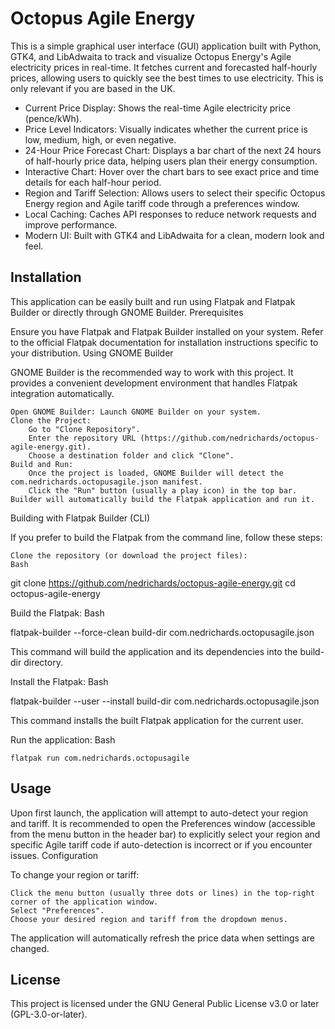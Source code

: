 # Octopus Agile Energy

This is a simple graphical user interface (GUI) application built with Python, GTK4, and LibAdwaita to track and visualize Octopus Energy's Agile electricity prices in real-time. It fetches current and forecasted half-hourly prices, allowing users to quickly see the best times to use electricity. This is only relevant if you are based in the UK.

* Current Price Display: Shows the real-time Agile electricity price (pence/kWh).
* Price Level Indicators: Visually indicates whether the current price is low, medium, high, or even negative.
* 24-Hour Price Forecast Chart: Displays a bar chart of the next 24 hours of half-hourly price data, helping users plan their energy consumption.
* Interactive Chart: Hover over the chart bars to see exact price and time details for each half-hour period.
* Region and Tariff Selection: Allows users to select their specific Octopus Energy region and Agile tariff code through a preferences window.
* Local Caching: Caches API responses to reduce network requests and improve performance.
* Modern UI: Built with GTK4 and LibAdwaita for a clean, modern look and feel.

## Installation

This application can be easily built and run using Flatpak and Flatpak Builder or directly through GNOME Builder.
Prerequisites

Ensure you have Flatpak and Flatpak Builder installed on your system. Refer to the official Flatpak documentation for installation instructions specific to your distribution.
Using GNOME Builder

GNOME Builder is the recommended way to work with this project. It provides a convenient development environment that handles Flatpak integration automatically.

    Open GNOME Builder: Launch GNOME Builder on your system.
    Clone the Project:
        Go to "Clone Repository".
        Enter the repository URL (https://github.com/nedrichards/octopus-agile-energy.git).
        Choose a destination folder and click "Clone".
    Build and Run:
        Once the project is loaded, GNOME Builder will detect the com.nedrichards.octopusagile.json manifest.
        Click the "Run" button (usually a play icon) in the top bar. Builder will automatically build the Flatpak application and run it.

Building with Flatpak Builder (CLI)

If you prefer to build the Flatpak from the command line, follow these steps:

    Clone the repository (or download the project files):
    Bash

git clone https://github.com/nedrichards/octopus-agile-energy.git
cd octopus-agile-energy

Build the Flatpak:
Bash

flatpak-builder --force-clean build-dir com.nedrichards.octopusagile.json

This command will build the application and its dependencies into the build-dir directory.

Install the Flatpak:
Bash

flatpak-builder --user --install build-dir com.nedrichards.octopusagile.json

This command installs the built Flatpak application for the current user.

Run the application:
Bash

    flatpak run com.nedrichards.octopusagile

## Usage

Upon first launch, the application will attempt to auto-detect your region and tariff. It is recommended to open the Preferences window (accessible from the menu button in the header bar) to explicitly select your region and specific Agile tariff code if auto-detection is incorrect or if you encounter issues.
Configuration

To change your region or tariff:

    Click the menu button (usually three dots or lines) in the top-right corner of the application window.
    Select "Preferences".
    Choose your desired region and tariff from the dropdown menus.

The application will automatically refresh the price data when settings are changed.

## License

This project is licensed under the GNU General Public License v3.0 or later (GPL-3.0-or-later).
